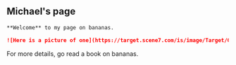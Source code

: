 ## Michael's page

```markdown
**Welcome** to my page on bananas.

![Here is a picture of one](https://target.scene7.com/is/image/Target/GUEST_f5d0cfc3-9d02-4ee0-a6c6-ed5dc09971d1?wid=488&hei=488&fmt=pjpeg)
``` 
   
For more details, go read a book on bananas.
